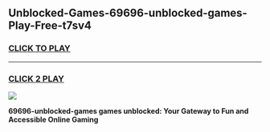 
## Unblocked-Games-69696-unblocked-games-Play-Free-t7sv4
<h3>
<a href="https://premium76.site?title=69696-unblocked-games&ref=18A1">CLICK TO PLAY</a></h3>
<hr>

<h3>
<a href="https://premium76.site?title=69696-unblocked-games&ref=18A1">CLICK 2 PLAY</a>
  
</h3>

<a href="https://premium76.site?title=69696-unblocked-games&ref=18A1"><img src="https://clearcache.store/games.png"></a>


**69696-unblocked-games games unblocked: Your Gateway to Fun and Accessible Online Gaming**
